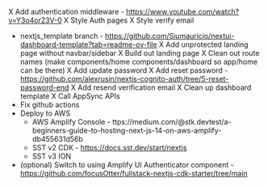 X Add authentication middleware - https://www.youtube.com/watch?v=Y3o4or23V-0
X Style Auth pages
X Style verify email

- nextjs_template branch - https://github.com/Siumauricio/nextui-dashboard-template?tab=readme-ov-file
  X Add unprotected landing page without navbar/sidebar
  X Build out landing page
  X Clean out route names (make components/home components/dashboard so app/home can be there)
  X Add update password
  X Add reset password - https://github.com/alexrusin/nextjs-cognito-auth/tree/5-reset-password-end
  X Add resend verification email
  X Clean up dashboard template
  X Call AppSync APIs
- Fix github actions
- Deploy to AWS
  - AWS Amplify Console - ttps://medium.com/@stk.devtest/a-beginners-guide-to-hosting-next-js-14-on-aws-amplify-db455631d56b
  - SST v2 CDK - https://docs.sst.dev/start/nextjs
  - SST v3 ION
- (optional) Switch to using Amplify UI Authenticator component - https://github.com/focusOtter/fullstack-nextjs-cdk-starter/tree/main
